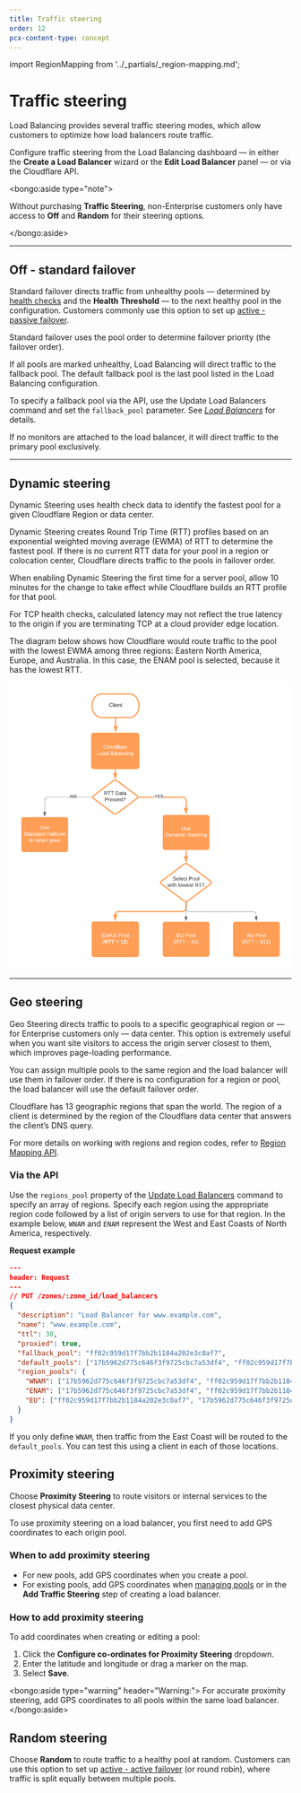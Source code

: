 ```yaml
---
title: Traffic steering
order: 12
pcx-content-type: concept
---
```


import RegionMapping from '../_partials/_region-mapping.md';

# Traffic steering

Load Balancing provides several traffic steering modes, which allow customers to optimize how load balancers route traffic.

Configure traffic steering from the Load Balancing dashboard — in either the **Create a Load Balancer** wizard or the **Edit Load Balancer** panel — or via the Cloudflare API.

<bongo:aside type="note">

Without purchasing **Traffic Steering**, non-Enterprise customers only have access to **Off** and **Random** for their steering options.

</bongo:aside>

---

## Off - standard failover

Standard failover directs traffic from unhealthy pools — determined by [health checks](/understand-basics/monitors) and the **Health Threshold** — to the next healthy pool in the configuration. Customers commonly use this option to set up [active - passive failover](/understand-basics/load-balancers#active---passive-failover).

Standard failover uses the pool order to determine failover priority (the failover order).

If all pools are marked unhealthy, Load Balancing will direct traffic to the fallback pool. The default fallback pool is the last pool listed in the Load Balancing configuration.

To specify a fallback pool via the API, use the Update Load Balancers command and set the `fallback_pool` parameter. See _[Load Balancers](/understand-basics/load-balancers/)_ for details.

If no monitors are attached to the load balancer, it will direct traffic to the primary pool exclusively.

---

## Dynamic steering

Dynamic Steering uses health check data to identify the fastest pool for a given Cloudflare Region or data center.

Dynamic Steering creates Round Trip Time (RTT) profiles based on an exponential weighted moving average (EWMA) of RTT to determine the fastest pool. If there is no current RTT data for your pool in a region or colocation center, Cloudflare directs traffic to the pools in failover order.

When enabling Dynamic Steering the first time for a server pool, allow 10 minutes for the change to take effect while Cloudflare builds an RTT profile for that pool.

For TCP health checks, calculated latency may not reflect the true latency to the origin if you are terminating TCP at a cloud provider edge location.

The diagram below shows how Cloudflare would route traffic to the pool with the lowest EWMA among three regions: Eastern North America, Europe, and Australia. In this case, the ENAM pool is selected, because it has the lowest RTT.

![Dynamic steering routes traffic to the fastest available pool](../static/images/traffic-steering-2.png)

---

## Geo steering

Geo Steering directs traffic to pools to a specific geographical region or — for Enterprise customers only — data center. This option is extremely useful when you want site visitors to access the origin server closest to them, which improves page-loading performance.

You can assign multiple pools to the same region and the load balancer will use them in failover order. If there is no configuration for a region or pool, the load balancer will use the default failover order.

Cloudflare has 13 geographic regions that span the world. The region of a client is determined by the region of the Cloudflare data center that answers the client’s DNS query.

<RegionMapping />

For more details on working with regions and region codes, refer to [Region Mapping API](/reference/region-mapping-api).

### Via the API

Use the `regions_pool` property of the [Update Load Balancers](https://api.cloudflare.com/#load-balancers-update-load-balancer) command to specify an array of regions. Specify each region using the appropriate region code followed by a list of origin servers to use for that region. In the example below, `WNAM` and `ENAM` represent the West and East Coasts of North America, respectively.

**Request example**

```json
---
header: Request
---
// PUT /zones/:zone_id/load_balancers
{
  "description": "Load Balancer for www.example.com",
  "name": "www.example.com",
  "ttl": 30,
  "proxied": true,
  "fallback_pool": "ff02c959d17f7bb2b1184a202e3c0af7",
  "default_pools": ["17b5962d775c646f3f9725cbc7a53df4", "ff02c959d17f7bb2b1184a202e3c0af7"],
  "region_pools": {
    "WNAM": ["17b5962d775c646f3f9725cbc7a53df4", "ff02c959d17f7bb2b1184a202e3c0af7"],
    "ENAM": ["17b5962d775c646f3f9725cbc7a53df4", "ff02c959d17f7bb2b1184a202e3c0af7"],
    "EU": ["ff02c959d17f7bb2b1184a202e3c0af7", "17b5962d775c646f3f9725cbc7a53df4"]
  }
}
```

If you only define `WNAM`, then traffic from the East Coast will be routed to the `default_pools`. You can test this using a client in each of those locations.

## Proximity steering

Choose **Proximity Steering** to route visitors or internal services to the closest physical data center.

To use proximity steering on a load balancer, you first need to add GPS coordinates to each origin pool.

### When to add proximity steering

- For new pools, add GPS coordinates when you create a pool.
- For existing pools, add GPS coordinates when [managing pools](https://dash.cloudflare.com/?to=/:account/:zone/traffic/load-balancing/pools) or in the **Add Traffic Steering** step of creating a load balancer.

### How to add proximity steering

To add coordinates when creating or editing a pool:

1. Click the **Configure co-ordinates for Proximity Steering** dropdown.
1. Enter the latitude and longitude or drag a marker on the map.
1. Select **Save**.

<bongo:aside type="warning" header="Warning:">
  For accurate proximity steering, add GPS coordinates to all pools within the same load balancer.
</bongo:aside>

## Random steering

Choose **Random** to route traffic to a healthy pool at random. Customers can use this option to set up [active - active failover](/understand-basics/load-balancers#active---active-failover) (or round robin), where traffic is split equally between multiple pools.
